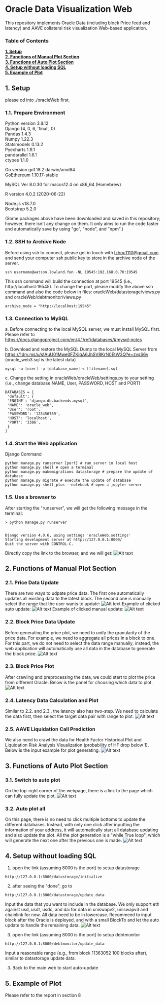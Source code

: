 # Oracle Data Visualization Web

This repository implements Oracle Data (including block Price feed and latency) and AAVE collateral risk visualization Web-based application.


### Table of Contents
**[1. Setup](#1-setup)**<br>
**[2. Functions of Manual Plot Section](#2-functions-of-manual-plot-section)**<br>
**[3. Functions of Auto Plot Section](#3-functions-of-auto-plot-section)**<br>
**[4. Setup without loading SQL](#4-setup-without-loading-sql)**<br>
**[5. Example of Plot](#5-example-of-plot)**<br>

## 1. Setup

please cd into ./oracleWeb first.

### 1.1. Prepare Environment
Python version 3.8.12 <br />
Django (4, 0, 6, 'final', 0) <br />
Pandas 1.4.3 <br />
Numpy 1.22.3 <br />
Statsmodels 0.13.2 <br />
Pyecharts 1.9.1 <br />
pandarallel 1.6.1 <br />
ctypes 1.1.0 <br />

Go version go1.18.2 darwin/amd64 <br />
GoEthereum 1.10.17-stable <br />

MySQL Ver 8.0.30 for macos12.4 on x86_64 (Homebrew)

R version 4.0.2 (2020-06-22) <br />

Node.js v18.7.0 <br />
Bootstrap 5.2.0 <br />

(Some packages above have been downloaded and saved in this repository; however, there isn't any change on them. It only aims to run the code faster and automatically save by using "go", "node", and "npm".)

### 1.2. SSH to Archive Node
Before using ssh to connect, please get in touch with lzhou1110@gmail.com and send your computer ssh public key to store in the archive node of the server.
```
ssh username@watson.lowland.fun -NL 19545:192.168.0.70:19545
```
This ssh command will build the connection at port 19545 (i.e., http://localhost:19545). 
To change the port, please modify the above ssh command and also the code below in files: oracleWeb/datastorage/views.py and oracleWeb/debtmonitor/views.py
```
archive_node = "http://localhost:19545"
```
### 1.3. Connection to MySQL
a. Before connecting to the local MySQL server, we must install MySQL first. Please refer to https://docs.djangoproject.com/en/4.1/ref/databases/#mysql-notes

b. Download and restore the MySQL Dump to the local MySQL Server from https://1drv.ms/u/s!AuU01Mwe0FZKjqA6JhSV8KrN0EtW3Q?e=zvsS6v (oracle_web3.sql is the latest data)
```
mysql -u [user] -p [database_name] < [filename].sql
```

c. Change the setting in oracleWeb/oracleWeb/settings.py to your setting (i.e., change database NAME, User, PASSWORD, HOST and PORT)
```
DATABASES = {
 'default': {
 'ENGINE': 'django.db.backends.mysql',
 'NAME': 'oracle_web',
 'User': 'root',
 'PASSWORD': '123456789',
 'HOST': 'localhost',
 'PORT': '3306',
 }
}
```

### 1.4. Start the Web application
Django Command
```
python manage.py runserver [port] # run server in local host
python manage.py shell # open a terminal
python manage.py makemigrations datastorage # prepare the update of database
python manage.py migrate # execute the update of database
python manage.py shell_plus --notebook # open a jupyter server
```

### 1.5. Use a browser to 
After starting the "runserver", we will get the following message in the 
terminal:
```
> python manage.py runserver


Django version 4.0.6, using settings 'oracleWeb.settings'
Starting development server at http://127.0.0.1:8000/
Quit the server with CONTROL-C.
```
Directly copy the link to the browser, and we will get:
![Alt text](images/Browser.png?raw=true "Browser")


## 2. Functions of Manual Plot Section

### 2.1. Price Data Update
There are two ways to udpate price data. The first one automatically updates all existing data to the latest block. The second one is manually select the range that the user wants to update:
![Alt text](images/DataUpdateDetails.png?raw=true "Data Update")
Example of clicked auto update:
![Alt text](images/AutoUpdateData.png?raw=true "Data Auto Update")
Example of clicked manual update:
![Alt text](images/ManualUpdateData.png?raw=true "Data Manual Update")

### 2.2. Block Price Data Update
Before generating the price plot, we need to unify the granularity of the price data. For example, we need to aggregate all prices in a block to one. For this part, we do not need to select the data range manually; instead, the web application will automatically use all data in the database to generate the block price.
![Alt text](images/GranularityUpdate.png?raw=true "Price Granularity Update")

### 2.3. Block Price Plot
After crawling and preprocessing the data, we could start to plot the price from different Oracle. Below is the panel for choosing which data to plot.
![Alt text](images/PlotPrice.png?raw=true "Price Plot")

### 2.4. Latency Data Calculation and Plot
Similar to 2.2. and 2.3., the latency also has two-step. We need to calculate the data first, then select the target data pair with range to plot.
![Alt text](images/PlotLatency.png?raw=true "Latency Plot")

### 2.5. AAVE Liquidation Call Prediction
We also need to crawl the data for Health Factor Historical Plot and Liquidation Risk Analysis Visualization (probability of HF drop below 1). Below is the input example for plot generating.
![Alt text](images/DebtMonitor.png?raw=true "Health Factor")

## 3. Functions of Auto Plot Section
### 3.1. Switch to auto plot
On the top-right corner of the webpage, there is a link to the page which can fully update the plot.
![Alt text](images/SwitchToAuto.png?raw=true "Health Factor")
### 3.2. Auto plot all
On this page, there is no need to click multiple bottoms to update the different databases. Instead, with only one click after inputting the information of your address, it will automatically start all database updating and also update the plot. All the plot generation is a "while True loop", which will generate the next one after the previous one is made.
![Alt text](images/AutoPlot.png?raw=true "Health Factor")


## 4. Setup without loading SQL
1. open the link (assuming 8000 is the port) to setup datastorage
```
http://127.0.0.1:8000/datastorage/initialize
```


2. after seeing the "done", go to
```
http://127.0.0.1:8000/datastorage/update_data
```

Input the data that you want to include in the database. We only support eth against usd, usdt, usdc, and dai for data in uniswapv2, uniswapv3 and chainlink for now. All data need to be in lowercase. Recommend to input block after the Oracle is deployed, and with a small BlockTo and let the auto update to handle the remaining data.
![Alt text](images/UpdateDataStorage.png?raw=true "Health Factor")

3. open the link (assuming 8000 is the port) to setup debtmonitor
```
http://127.0.0.1:8000/debtmonitor/update_data
```
Input a reasonable range (e.g., from block 11363052 100 blocks after), similar to datastorage update data.

3. Back to the main web to start auto-update


## 5. Example of Plot
Please refer to the report in section 8